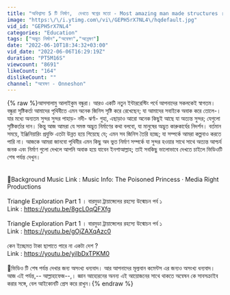 ```yaml
---
title: "অবিশ্বাস্য 5 টি নির্মাণ,  দেখতে স্বপ্নের মতো - Most amazing man made structures । অন্বেষণ – Onneshon"
image: "https:\/\/i.ytimg.com\/vi\/GEPH5rX7NL4\/hqdefault.jpg"
vid_id: "GEPH5rX7NL4"
categories: "Education"
tags: ["অদ্ভুত নির্মান","অন্বেষণ","অন্নেষণ"]
date: "2022-06-10T18:34:32+03:00"
vid_date: "2022-06-06T16:29:19Z"
duration: "PT5M16S"
viewcount: "8691"
likeCount: "164"
dislikeCount: ""
channel: "অন্বেষণ - Onneshon"
---
```

{% raw %}আসসালামু আলাইকুম বন্ধুরা।  আরও একটি  নতুন  ইন্টাররেস্টিং পর্বে আপনাদের সকলকেই  স্বাগতম। বন্ধুরা সৃষ্টিকর্তা আমাদের পৃথিবীতে এমন অনেক জিনিস সৃষ্টি করে রেখেছেন; যা আমাদের সবাইকে অবাক করে তোলে-। যার মধ্যে অন্যতম সুন্দর সুন্দর পাহাড়- নদী- ঝর্ণা- গুহা, এছাড়াও আরো অনেক কিছুই আছে যা অত্যন্ত সুন্দর; যেগুলো সৃষ্টিকর্তার দান। কিন্তু আজ আমরা যে সমস্ত অদ্ভুত নির্মাণের কথা বলবো, যা মানুষের অদ্ভুত কারুকার্যের নিদর্শন। বর্তমান সময়ে, ইঞ্জিনিয়ারিং প্রযুক্তি এতটা উন্নত হয়ে গিয়েছে যে; এমন সব জিনিস তৈরি হচ্ছে; যা সম্পর্কে আমরা কল্পনাও করতে পারি না। আজকে আমরা জানবো পৃথিবীর এমন কিছু অদ ভুত নির্মাণ সম্পর্কে যা সুন্দর হওয়ার সাথে সাথে অত্যন্ত আশ্চর্য জনক এবং নির্মাণ গুলো দেখলে আপনি অবাক হয়ে যাবেন ইনশাআল্লাহ; তাই সবকিছু ভালোভাবে দেখতে চাইলে ভিডিওটি শেষ পর্যন্ত দেখুন।<br /><br /><br />📌Background Music Link : Music Info: The Poisoned Princess · Media Right Productions <br /><br />Triangle Exploration Part 1 । বারমুডা ট্রায়াঙ্গেলের রহস্যে উন্মোচন পর্ব ১<br />Link : <a rel="nofollow" target="blank" href="https://youtu.be/8gcL0qQFXfg">https://youtu.be/8gcL0qQFXfg</a> <br /><br />Triangle Exploration Part 1 । বারমুডা ট্রায়াঙ্গেলের রহস্যে উন্মোচন পর্ব ১ <br />Link : <a rel="nofollow" target="blank" href="https://youtu.be/gOjZAXqAzc0">https://youtu.be/gOjZAXqAzc0</a> <br /><br />কেন ইচ্ছেমত টাকা ছাপাতে পারে না একটা দেশ ? <br />Link : <a rel="nofollow" target="blank" href="https://youtu.be/yiIbDxTPKM0">https://youtu.be/yiIbDxTPKM0</a> <br /><br />📌ভিডিও টি শেষ পর্যন্ত দেখার জন্য অসংখ্য ধন্যবাদ। আর আপনাদের মূল্যবান কমেন্টস এর জন্যও অসংখ্য ধন্যবাদ। আজ এই পর্যন্ত,-- আল্লাহাফেজ--,। জ্ঞান আহোরনের অনন্য এই আয়োজনের সাথে থাকতে অন্বেষন কে সাবসক্রাইব করার সঙ্গে, বেল আইকোনটি প্রেস করে রাখুন।{% endraw %}
